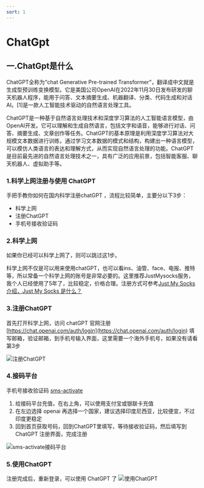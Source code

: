 ```yaml
---
sort: 1
---
```


# ChatGpt

## 一.ChatGpt是什么
ChatGPT全称为“chat Generative Pre-trained Transformer”，翻译成中文就是生成型预训练变换模型。它是美国公司OpenAI在2022年11月30日发布研发的聊天机器人程序，能用于问答、文本摘要生成、机器翻译、分类、代码生成和对话AI。[1]是一款人工智能技术驱动的自然语言处理工具。

ChatGPT是一种基于自然语言处理技术和深度学习算法的人工智能语言模型，由OpenAI开发。它可以理解和生成自然语言，包括文字和语音，能够进行对话、问答、摘要生成、文章创作等任务。ChatGPT的基本原理是利用深度学习算法对大规模文本数据进行训练，通过学习文本数据的模式和结构，构建出一种语言模型，可以模仿人类语言的表达和理解方式，从而实现自然语言处理的功能。ChatGPT是目前最先进的自然语言处理技术之一，具有广泛的应用前景，包括智能客服、聊天机器人、虚拟助手等。


### 1.科学上网注册与使用 ChatGPT

手把手教你如何在国内科学注册chatGPT
，流程比较简单，主要分以下3步：

*   科学上网
*   注册ChatGPT
*   手机号接收验证码

### 2.科学上网


如果你已经可以科学上网了，则可以跳过这1步。

科学上网不仅是可以用来使用chatGPT，也可以看ins、油管、face、电报、推特等，所以常备一个科学上网的账号是非常必要的。这里推荐JustMysocks服务，我个人已经使用了5年了，比较稳定，价格合理。注册方式可参考[Just My Socks 介绍，Just My Socks 是什么？
](https://justmyfreedom.com/blog/frontier/recommend/2023-04-23_1.html)

### 3.注册ChatGPT

首先打开科学上网，访问 chatGPT 官网注册 [https://chat.openai.com/auth/login](https://chat.openai.com/auth/login) 填写邮箱，验证邮箱，到手机号输入界面，这里需要一个海外手机号，如果没有请看第3步

![注册ChatGPT](https://image.justmyfreedom.com//static/assets/blog_img/微信截图_20230512160844min.png)

### 4.接码平台
手机号接收验证码 [sms-activate](https://sms-activate.org/?ref=5329402)

1.  给接码平台充值，在右上角，可以使用支付宝或银联卡充值
2.  在左边选择 openai 再选择一个国家，建议选择印度尼西亚，比较便宜，不过印度更稳定
3.  回到首页获取号码，回到ChatGPT里填写，等待接收验证码，然后填写到 ChatGPT 注册界面，完成注册

![sms-activate接码平台](https://image.justmyfreedom.com//static/assets/blog_img/1232333333333333333min.png)

### 5.使用ChatGPT

注册完成后，重新登录，可以使用 ChatGPT 了
![使用ChatGPT](https://image.justmyfreedom.com//static/assets/blog_img/微信截图_20230512161708min.png)